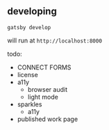 ## developing

`gatsby develop`

will run at `http://localhost:8000`

todo:

- CONNECT FORMS
- license
- a11y
  - browser audit
  - light mode
- sparkles
  - a11y
- published work page
